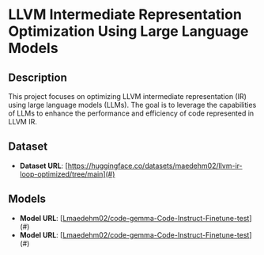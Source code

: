 # LLVM Intermediate Representation Optimization Using Large Language Models

## Description

This project focuses on optimizing LLVM intermediate representation (IR) using large language models (LLMs). The goal is to leverage the capabilities of LLMs to enhance the performance and efficiency of code represented in LLVM IR.

## Dataset

- **Dataset URL**: [https://huggingface.co/datasets/maedehm02/llvm-ir-loop-optimized/tree/main](#)

## Models

- **Model URL**: [[Lmaedehm02/code-gemma-Code-Instruct-Finetune-test](https://huggingface.co/maedehm02/code-gemma-Code-Instruct-Finetune-test/commit/00b94e506d27f24e21e991626c80d64e0971b8c7)](#)
- **Model URL**: [[Lmaedehm02/code-gemma-Code-Instruct-Finetune-test](https://huggingface.co/maedehm02/LLama3-Code-Instruct-Finetune-test/commit/4bcaa16ce9063225cc66fe46695185c4acfee725)](#)
